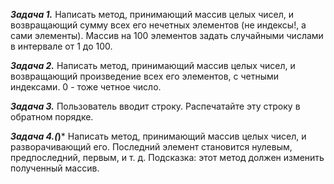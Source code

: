 ***Задача 1.***
Написать метод, принимающий массив целых чисел, и возвращающий сумму всех его 
нечетных элементов (не индексы!, а сами элементы).
Массив на 100 элементов задать случайными числами в интервале от 1 до 100.

***Задача 2.***
Написать метод, принимающий массив целых чисел, и возвращающий произведение 
всех его элементов, с четными индексами. 0 - тоже четное число.

***Задача 3.***
Пользователь вводит строку.
Распечатайте эту строку в обратном порядке.

***Задача 4.(*)***
Написать метод, принимающий массив целых чисел, и разворачивающий его.
Последний элемент становится нулевым, предпоследний, первым, и т. д.
Подсказка: этот метод должен изменить полученный массив.


